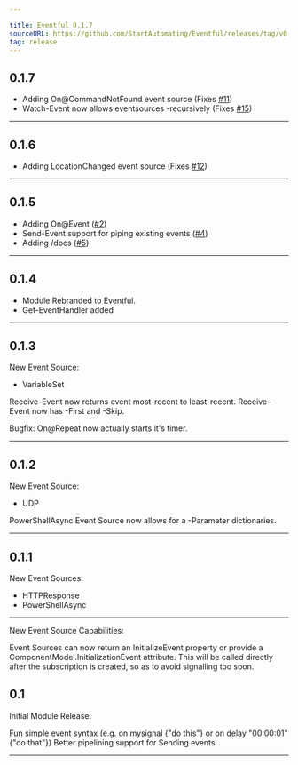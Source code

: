 ```yaml
---

title: Eventful 0.1.7
sourceURL: https://github.com/StartAutomating/Eventful/releases/tag/v0.1.7
tag: release
---
```

## 0.1.7
* Adding On@CommandNotFound event source (Fixes [#11](https://github.com/StartAutomating/Eventful/issues/11))
* Watch-Event now allows eventsources -recursively (Fixes [#15](https://github.com/StartAutomating/Eventful/issues/15))

---

## 0.1.6
* Adding LocationChanged event source (Fixes [#12](https://github.com/StartAutomating/Eventful/issues/12))

---

## 0.1.5
* Adding On@Event ([#2](https://github.com/StartAutomating/Eventful/issues/2))
* Send-Event support for piping existing events ([#4](https://github.com/StartAutomating/Eventful/issues/4))
* Adding /docs ([#5](https://github.com/StartAutomating/Eventful/issues/5))

---

## 0.1.4

* Module Rebranded to Eventful.
* Get-EventHandler added

---

## 0.1.3
New Event Source:
* VariableSet

Receive-Event now returns event most-recent to least-recent.
Receive-Event now has -First and -Skip.

Bugfix:  On@Repeat now actually starts it's timer.

---

## 0.1.2
New Event Source:
* UDP

PowerShellAsync Event Source now allows for a -Parameter dictionaries.

---

## 0.1.1
New Event Sources:
* HTTPResponse
* PowerShellAsync

---

New Event Source Capabilities:

Event Sources can now return an InitializeEvent property or provide a ComponentModel.InitializationEvent attribute.
This will be called directly after the subscription is created, so as to avoid signalling too soon.

## 0.1
Initial Module Release.

Fun simple event syntax (e.g. on mysignal {"do this"} or on delay "00:00:01" {"do that"})
Better pipelining support for Sending events.

---
